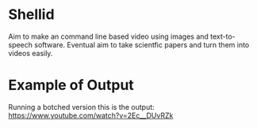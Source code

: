 # Shellid
Aim to make an command line based video using images and text-to-speech software. Eventual aim to take scientfic papers and turn them into videos easily.
# Example of Output
Running a botched version this is the output: https://www.youtube.com/watch?v=2Ec__DUvRZk 
